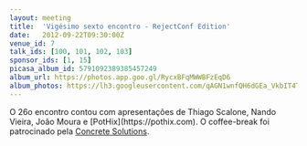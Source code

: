 ```yaml
---
layout: meeting
title:  'Vigésimo sexto encontro - RejectConf Edition'
date:   2012-09-22T09:30:00Z
venue_id: 7
talk_ids: [100, 101, 102, 103]
sponsor_ids: [1, 15]
picasa_album_id: 5791092389385457249
album_url: https://photos.app.goo.gl/RycxBFqMWWBFzEqD6
album_photos: https://lh3.googleusercontent.com/qAGN1wnfQH6dGEa_VkbIT4TXT9yKdsZN2BR_MYNqzvmpjdTz5C5Wqa8F_F6BZrwG3ReMdEQNbRWHPyKV3SDWfC0iKi6fw7y7TQTtmhxfrgbAY5ULo3TpUMJernb-8-lpWGzAASINqMD8EiUBEYUXzDBnz1K-9pV4wxJ7cNqfh6sISSNs_jLjhvFR-utiEB-FPf88OTntptVVGVWZhhRx4FvbZMit_srjMAoiNwFMSRKx1D9Mh-XJB7hYqkm-Qji1imoBHehZ9SG-6UWulqlHQuJHDW-qi380ujZgHQnq6RaL9RwOpcku0oFlhBDA2EI7RmG8ftn6gGykVt79K8eKdr33nnZigFOB-pwVmNE2HsDYe0z11tg0eL_byAfkimxYgRFZ5KhgAp7O-mpf3btpbwYRSbFIlPIEQ0vtyIhmPtQ7tNgi0yjMCuV4Rt8cHO6zn7O2esA6eSVajjuQ-acsAD_dDvocH_FHMdOtnjUcDkz7yE9dwQ11pzjZtwUycN0hHSH9JFqrGJqzY9pKejJMSAKwijDB649jGjDObSF-miHcIQUqXIA_AaOKFV6aPRmzkswIlzAcsHvupMFDLsv8mF2e7NxAJlMte_5eHZuUXg5kDLn5zLV8ZnsONhMPEBvMLEx9fE_zRQ4lVUv8HgIrk7q8LEyBHO5x8vQBd7tKoP0kXpz5z1346bxT9-Zl-qd6YfWgWK7x01eJ0_MtYw
---
```


<p>O 26o encontro contou com apresenta&ccedil;&otilde;es de Thiago Scalone, Nando Vieira, Jo&atilde;o Moura e [PotHix](https://pothix.com). O coffee-break foi patrocinado pela <a href="http://www.concretesolutions.com.br">Concrete Solutions</a>.</p>
